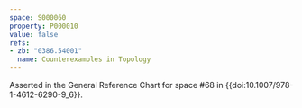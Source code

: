 ```yaml
---
space: S000060
property: P000010
value: false
refs:
- zb: "0386.54001"
  name: Counterexamples in Topology
---
```


Asserted in the General Reference Chart for space #68 in
{{doi:10.1007/978-1-4612-6290-9_6}}.
